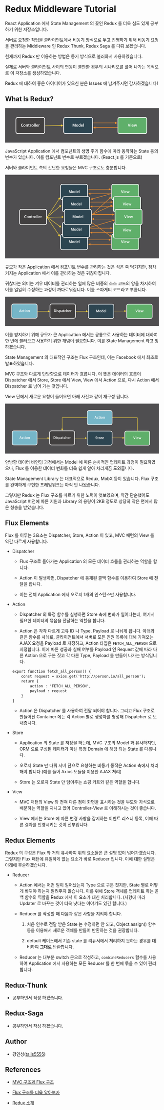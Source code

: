 # Redux Middleware Tutorial

React Application 에서 State Management 의 꽃인 Redux 를 더욱 심도 있게 공부하기 위한 저장소입니다.

서버로 요청한 작업을 클라이언트에서 비동기 방식으로 두고 진행하기 위해 비동기 요청을 관리하는 Middleware 인 Redux Thunk, Redux Saga 를 다뤄 보겠습니다.

현재까지 Redux 만 이용하는 방법은 동기 방식으로 불러와서 사용하였습니다.

실제로 서버와 클라이언트 사이의 연동이 불안한 경우의 시나리오를 풀어 나가는 목적으로 이 저장소를 생성하였습니다.

Redux 에 대하여 좋은 아이디어가 있으신 분은 Issues 에 남겨주시면 감사하겠습니다!

## What Is Redux?

![MVC_Structure](./image/mvc_structure.png)

JavaScript Application 에서 컴포넌트의 생명 주기 함수에 따라 동작하는 State 등의 변수가 있습니다. 이를 컴포넌트 변수로 부르겠습니다. (React.js 를 기준으로) 

서버와 클라이언트 측의 간단한 요청들은 MVC 구조로도 충분합니다. 

![MVC_Hard_Structure](./image/mvc_hard_structure.png)

규모가 작은 Application 에서 컴포넌트 변수를 관리하는 것은 식은 죽 먹기지만, 점차 커지는 Application 에서 이를 관리하는 것은 귀찮아집니다.

귀찮다는 의미는 겨우 데이터를 관리하는 일에 많은 비중의 소스 코드의 양을 차지하여 이를 일일히 수정하는 과정이 까다로워집니다. 이를 스파게티 코드라고 부릅니다.

![Flux_Structure](./image/flux_structure.png)

이를 방지하기 위해 규모가 큰 Application 에서는 공통으로 사용하는 데이터에 대하여 한 번에 불러오고 사용하기 위한 개념이 필요합니다. 이를 State Management 라고 칭하겠습니다. 

State Management 의 대표적인 구조는 Flux 구조인데, 이는 Facebook 에서 최초로 발표하였습니다.

MVC 구조와 다르게 단방향으로 데이터가 흐릅니다. 이 뜻은 데이터의 흐름이 Dispatcher 에서 Store, Store 에서 View, View 에서 Action 으로, 다시 Action 에서 Dispatcher 로 넘어 가는 것입니다. 

View 단에서 새로운 요청이 들어오면 아래 사진과 같이 재구성 됩니다.

![Flux_Request_Structure](./image/flux_request_structure.png)

양방향 데이터 바인딩 과정에서는 Model 에 따른 순차적인 업데이트 과정이 필요하였으나, Flux 를 이용한 데이터 변화를 더욱 쉽게 알아 차리게끔 도와줍니다.

State Management Library 는 대표적으로 Redux, MobX 등이 있습니다. Flux 구조를 완벽하게 구현한 프레임워크는 아직 안 나왔습니다. 

그렇지만 Redux 는 Flux 구조를 따르기 위한 노력이 엿보였으며, 약간 단순했어도 JavaScript 버전에 따른 지원과 Library 의 용량이 2KB 정도로 상당히 작은 면에서 많은 칭송을 받았습니다.

## Flux Elements

Flux 를 이루는 3요소는 Dispatcher, Store, Action 이 있고, MVC 패턴의 View 를 약간 다르게 사용합니다.

- Dispatcher
    
    - Flux 구조로 돌아가는 Application 의 모든 데이터 흐름을 관리하는 역할을 합니다. 
    
   -  Action 이 발생하면, Dispatcher 에 등재된 콜백 함수를 이용하여 Store 에 전달을 합니다. 

    - 이는 전체 Application 에서 오로지 1개의 인스턴스만 사용합니다.

- Action
  
    - Dispatcher 의 특정 함수를 실행하면 Store 측에 변화가 일어나는데, 여기서 필요한 데이터의 묶음을 전달하는 역할을 합니다.

    - Action 은 각각 다르게 고유 ID 나 Type, Payload 로 나뉘게 됩니다. 아래와 같은 함수를 사례로, 클라이언트에서 서버로 모든 인원 목록에 대해 가져오는 AJAX 요청을 Payload 로 지정하고, Action 타입은 `FETCH_ALL_PERSON` 으로 지정합니다. 이에 따른 성공과 실패 여부를 Payload 인 Request 값에 따라 다른 Action 으로 구분 짓고 각 다른 Type, Payload 를 만들어 나가는 방식입니다.

    ```
    export function fetch_all_person() {
        const request = axios.get('http://person.io/all_person');
        return {
            action : 'FETCH_ALL_PERSON',
            payload : request
        }
    }
    ```

    - Action 은 Dispatcher 를 사용하여 전달 되어야 합니다. 그리고 Flux 구조로 만들어진 Container 에는 각 Action 별로 생성자를 형성해 Dispatcher 로 보내줍니다.
  
- Store
    
    - Application 의 State 를 저장을 하는데, MVC 구조의 Model 과 유사하지만, ORM 으로 구성된 데이터가 아닌 특정 Domain 에 해당 되는 State 를 다룹니다.

    - 오로지 State 만 다뤄 서버 단으로 요청하는 비동기 동작은 Action 측에서 처리해야 합니다.(예를 들어 Axios 모듈을 이용한 AJAX 처리)

    - Store 는 오로지 State 만 담아주는 쇼핑 카트와 같은 역할을 합니다.
  
- View

    - MVC 패턴의 View 와 전혀 다른 점이 화면을 표시하는 것을 부모와 자식으로 배분하는 역할을 지니고 있어 Controller-View 로 이해하시는 것이 좋습니다.
  
    - View 에서는 Store 에 따른 변경 사항을 감지하는 이벤트 리스너 등록, 이에 따른 결과를 반영시키는 것이 전부입니다.

## Redux Elements

Redux 의 구성은 Flux 와 거의 유사하여 위의 요소들은 큰 설명 없이 넘어가겠습니다. 그렇지만 Flux 패턴에 유일하게 없는 요소가 바로 Reducer 입니다. 이에 대한 설명은 아래에 후술하겠습니다.

- Reducer
    
    - Action 에서는 어떤 일이 일어났는지 Type 으로 구분 짓지만, State 별로 어떻게 바꿔야 하는지 알려주지 않습니다. 이를 위해 Store 객체를 업데이트 하는 콜백 함수의 역할을 Redux 에서 이 요소가 대신 처리합니다. (사항에 따라 Updater 로 바꾸는 것이 더욱 낫다는 이야기도 있긴 합니다.)

    - Reducer 를 작성할 때 다음과 같은 사항을 지켜야 합니다.

        1. 처음 인수로 전달 받은 State 는 수정하면 안 되고, Object.assign() 함수 등을 이용해서 새로운 객체를 만들어 반환하는 것을 권장합니다.
        
        2. default 케이스에서 기존 state 를 리듀서에서 처리하지 못하는 경우를 대비하여 **그대로** 반환합니다. 

    - Reducer 는 대부분 switch 문으로 작성하고, `combineReducers` 함수를 사용하여 Application 에서 사용하는 모든 Reducer 를 한 번에 묶을 수 있어 편리합니다.

## Redux-Thunk

- 공부하면서 작성 하겠습니다.
  
## Redux-Saga

- 공부하면서 작성 하겠습니다.

## Author

- 강인성([tails5555](https://github.com/tails5555))

## References

- [MVC 구조과 Flux 구조](http://webframeworks.kr/tutorials/react/flux/)

- [Flux 구조를 더욱 알아보자](https://haruair.github.io/flux/docs/overview.html)

- [Redux 소개](https://d2.naver.com/helloworld/1848131)